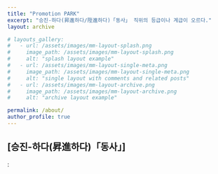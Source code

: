 ```yaml
---
title: "Promotion PARK"
excerpt: "승진-하다(昇進하다/陞進하다)「동사」 직위의 등급이나 계급이 오르다."
layout: archive

# layouts_gallery:
#   - url: /assets/images/mm-layout-splash.png
#     image_path: /assets/images/mm-layout-splash.png
#     alt: "splash layout example"
#   - url: /assets/images/mm-layout-single-meta.png
#     image_path: /assets/images/mm-layout-single-meta.png
#     alt: "single layout with comments and related posts"
#   - url: /assets/images/mm-layout-archive.png
#     image_path: /assets/images/mm-layout-archive.png
#     alt: "archive layout example"

permalink: /about/
author_profile: true
---
```


## [**승진-하다(昇進하다)**「동사」]

: 